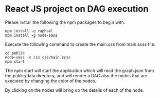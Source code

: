React JS project on DAG execution
=================================
Please install the following the npm packages to begin with. 

```
npm install -g raphael
npm install -g node-sass
```

Execute the following command to create the main.css from main.scss file.

```
cd public
node-sass -o css css/main.scss
npm start
```
The npm start will start the application which will read the graph.json from the
public/data directory, and will render a DAG also the nodes that are executed by changing
the color of the nodes. 

By clicking on the nodes will bring up the details of each of the node. 

